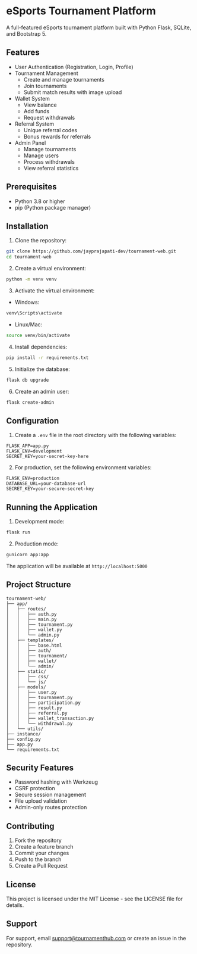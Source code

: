 # eSports Tournament Platform

A full-featured eSports tournament platform built with Python Flask, SQLite, and Bootstrap 5.

## Features

- User Authentication (Registration, Login, Profile)
- Tournament Management
  - Create and manage tournaments
  - Join tournaments
  - Submit match results with image upload
- Wallet System
  - View balance
  - Add funds
  - Request withdrawals
- Referral System
  - Unique referral codes
  - Bonus rewards for referrals
- Admin Panel
  - Manage tournaments
  - Manage users
  - Process withdrawals
  - View referral statistics

## Prerequisites

- Python 3.8 or higher
- pip (Python package manager)

## Installation

1. Clone the repository:
```bash
git clone https://github.com/jayprajapati-dev/tournament-web.git
cd tournament-web
```

2. Create a virtual environment:
```bash
python -m venv venv
```

3. Activate the virtual environment:
- Windows:
```bash
venv\Scripts\activate
```
- Linux/Mac:
```bash
source venv/bin/activate
```

4. Install dependencies:
```bash
pip install -r requirements.txt
```

5. Initialize the database:
```bash
flask db upgrade
```

6. Create an admin user:
```bash
flask create-admin
```

## Configuration

1. Create a `.env` file in the root directory with the following variables:
```
FLASK_APP=app.py
FLASK_ENV=development
SECRET_KEY=your-secret-key-here
```

2. For production, set the following environment variables:
```
FLASK_ENV=production
DATABASE_URL=your-database-url
SECRET_KEY=your-secure-secret-key
```

## Running the Application

1. Development mode:
```bash
flask run
```

2. Production mode:
```bash
gunicorn app:app
```

The application will be available at `http://localhost:5000`

## Project Structure

```
tournament-web/
├── app/
│   ├── routes/
│   │   ├── auth.py
│   │   ├── main.py
│   │   ├── tournament.py
│   │   ├── wallet.py
│   │   └── admin.py
│   ├── templates/
│   │   ├── base.html
│   │   ├── auth/
│   │   ├── tournament/
│   │   ├── wallet/
│   │   └── admin/
│   ├── static/
│   │   ├── css/
│   │   └── js/
│   ├── models/
│   │   ├── user.py
│   │   ├── tournament.py
│   │   ├── participation.py
│   │   ├── result.py
│   │   ├── referral.py
│   │   ├── wallet_transaction.py
│   │   └── withdrawal.py
│   └── utils/
├── instance/
├── config.py
├── app.py
└── requirements.txt
```

## Security Features

- Password hashing with Werkzeug
- CSRF protection
- Secure session management
- File upload validation
- Admin-only routes protection

## Contributing

1. Fork the repository
2. Create a feature branch
3. Commit your changes
4. Push to the branch
5. Create a Pull Request

## License

This project is licensed under the MIT License - see the LICENSE file for details.

## Support

For support, email support@tournamenthub.com or create an issue in the repository. 